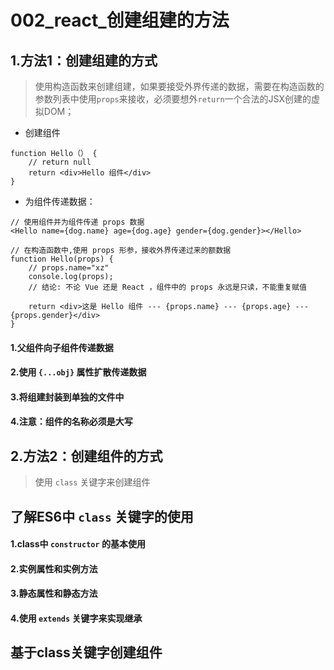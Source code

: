 # 002_react_创建组建的方法

## 1.方法1：创建组建的方式

> 使用构造函数来创建组建，如果要接受外界传递的数据，需要在构造函数的参数列表中使用`props`来接收，必须要想外`return`一个合法的JSX创建的虚拟DOM；
>
> 

+ 创建组件

```
function Hello（） {
	// return null
	return <div>Hello 组件</div>
}
```

+ 为组件传递数据：

```
// 使用组件并为组件传递 props 数据
<Hello name={dog.name} age={dog.age} gender={dog.gender}></Hello>

// 在构造函数中,使用 props 形参，接收外界传递过来的额数据
function Hello(props) {
	// props.name="xz"
	console.log(props);
	// 结论: 不论 Vue 还是 React ，组件中的 props 永远是只读，不能重复赋值
	
	return <div>这是 Hello 组件 --- {props.name} --- {props.age} --- {props.gender}</div>
}
```



#### 1.父组件向子组件传递数据

#### 2.使用	` {...obj} `	属性扩散传递数据

#### 3.将组建封装到单独的文件中

#### 4.注意：组件的名称必须是大写

## 2.方法2：创建组件的方式

> 使用	`class`	关键字来创建组件

## 了解ES6中 `class`	关键字的使用

#### 1.class中 `constructor`	的基本使用

#### 2.实例属性和实例方法

#### 3.静态属性和静态方法

#### 4.使用	`extends`	关键字来实现继承

## 基于class关键字创建组件

